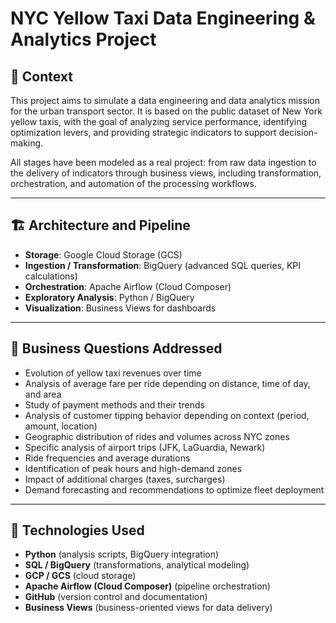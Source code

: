 # NYC Yellow Taxi Data Engineering & Analytics Project

## 🚕 Context

This project aims to simulate a data engineering and data analytics mission for the urban transport sector. It is based on the public dataset of New York yellow taxis, with the goal of analyzing service performance, identifying optimization levers, and providing strategic indicators to support decision-making.

All stages have been modeled as a real project: from raw data ingestion to the delivery of indicators through business views, including transformation, orchestration, and automation of the processing workflows.

---

## 🏗️ Architecture and Pipeline

- **Storage**: Google Cloud Storage (GCS)
- **Ingestion / Transformation**: BigQuery (advanced SQL queries, KPI calculations)
- **Orchestration**: Apache Airflow (Cloud Composer)
- **Exploratory Analysis**: Python / BigQuery
- **Visualization**: Business Views for dashboards

---

## 🔎 Business Questions Addressed

- Evolution of yellow taxi revenues over time
- Analysis of average fare per ride depending on distance, time of day, and area
- Study of payment methods and their trends
- Analysis of customer tipping behavior depending on context (period, amount, location)
- Geographic distribution of rides and volumes across NYC zones
- Specific analysis of airport trips (JFK, LaGuardia, Newark)
- Ride frequencies and average durations
- Identification of peak hours and high-demand zones
- Impact of additional charges (taxes, surcharges)
- Demand forecasting and recommendations to optimize fleet deployment

---

## 🧩 Technologies Used

- **Python** (analysis scripts, BigQuery integration)
- **SQL / BigQuery** (transformations, analytical modeling)
- **GCP / GCS** (cloud storage)
- **Apache Airflow (Cloud Composer)** (pipeline orchestration)
- **GitHub** (version control and documentation)
- **Business Views** (business-oriented views for data delivery)
